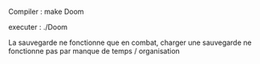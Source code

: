 
Compiler : make Doom

executer : ./Doom

La sauvegarde ne fonctionne que en combat, charger une sauvegarde ne fonctionne pas par manque de temps / organisation


